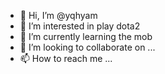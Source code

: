 - 👋 Hi, I’m @yqhyam
- 👀 I’m interested in play dota2
- 🌱 I’m currently learning the mob
- 💞️ I’m looking to collaborate on ...
- 📫 How to reach me ...

<!---
yqhyam/yqhyam is a ✨ special ✨ repository because its `README.md` (this file) appears on your GitHub profile.
You can click the Preview link to take a look at your changes.
--->
